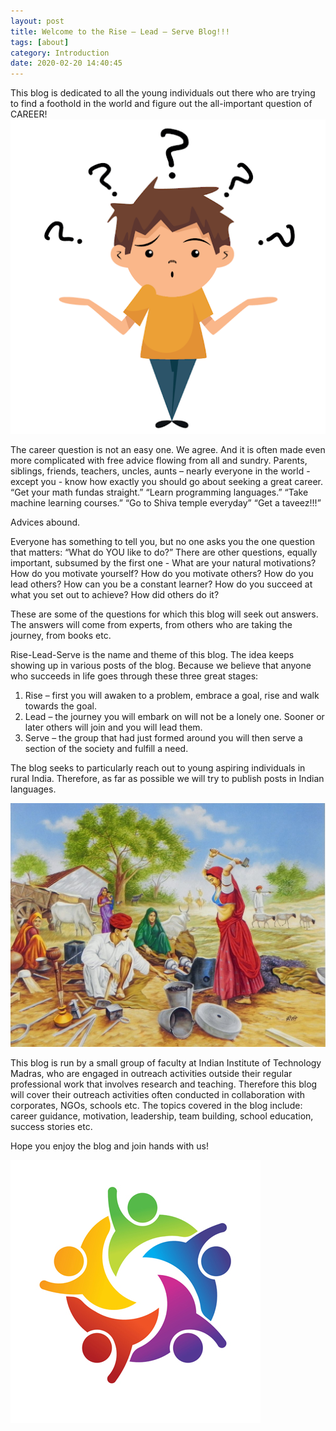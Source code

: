 ```yaml
---
layout: post
title: Welcome to the Rise – Lead – Serve Blog!!!
tags: [about]
category: Introduction
date: 2020-02-20 14:40:45
---
```



This blog is dedicated to all the young individuals out there who are trying to find a foothold in the world and figure out the all-important question of CAREER!
 ![career_question](../images/career_question.png)
 
The career question is not an easy one. We agree.
And it is often made even more complicated with free advice flowing from all and sundry. Parents, siblings, friends, teachers, uncles, aunts – nearly everyone in the world - except you -  know how exactly you should go about seeking a great career.
“Get your math fundas straight.”
“Learn programming languages.”
“Take machine learning courses.”
“Go to Shiva temple everyday”
“Get a taveez!!!”

Advices abound.

Everyone has something to tell you, but no one asks you the one question that matters: 
“What do YOU like to do?”
There are other questions, equally important, subsumed by the first one - 
What are your natural motivations?
How do you motivate yourself?
How do you motivate others?
How do you lead others?
How can you be a constant learner?
How do you succeed at what you set out to achieve?
How did others do it?

These are some of the questions for which this blog will seek out answers. The answers will come from experts, from others who are taking the journey, from books etc.

Rise-Lead-Serve is the name and theme of this blog. The idea keeps showing up in various posts of the blog. Because we believe that anyone who succeeds in life goes through these three great stages:
1.	Rise – first you will awaken to a problem, embrace a goal, rise and walk towards the goal.
2.	Lead – the journey you will embark on will not be a lonely one. Sooner or later others will join and you will lead them.
3.	Serve – the group that had just formed around you will then serve a section of the society and fulfill a need.

The blog seeks to particularly reach out to young aspiring individuals in rural India. Therefore, as far as possible we will try to publish posts in Indian languages.


 ![rural_India](../images/rural_india.jpg)


This blog is run by a small group of faculty at Indian Institute of Technology Madras, who are engaged in outreach activities outside their regular professional work that involves research and teaching. 
Therefore this blog will cover their outreach activities often conducted in collaboration with corporates, NGOs, schools etc.
The topics covered in the blog include: career guidance, motivation, leadership, team building, school education, success stories etc. 

Hope you enjoy the blog and join hands with us!

 ![join_hands](../images/join_hands.jpg)







